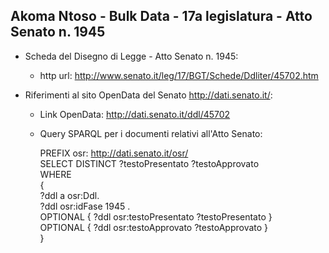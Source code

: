 ## Akoma Ntoso - Bulk Data - 17a legislatura - Atto Senato n. 1945 ##

* Scheda del Disegno di Legge - Atto Senato n. 1945:
	* http url: http://www.senato.it/leg/17/BGT/Schede/Ddliter/45702.htm

* Riferimenti al sito OpenData del Senato http://dati.senato.it/:
	* Link OpenData: http://dati.senato.it/ddl/45702
	* Query SPARQL per i documenti relativi all'Atto Senato:

        PREFIX osr: <http://dati.senato.it/osr/>  
		SELECT DISTINCT ?testoPresentato ?testoApprovato  
		WHERE  
		{  
		    ?ddl a osr:Ddl.  
		    ?ddl osr:idFase 1945 .  
		    OPTIONAL { ?ddl osr:testoPresentato ?testoPresentato }  
		    OPTIONAL { ?ddl osr:testoApprovato ?testoApprovato }  
		}
		